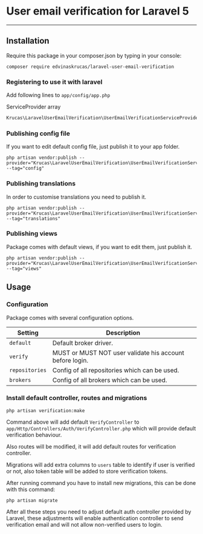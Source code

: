 # User email verification for Laravel 5

---

## Installation

Require this package in your composer.json by typing in your console:

```
composer require edvinaskrucas/laravel-user-email-verification
```

### Registering to use it with laravel

Add following lines to ```app/config/app.php```

ServiceProvider array

```php
Krucas\LaravelUserEmailVerification\UserEmailVerificationServiceProvider::class,
```

### Publishing config file

If you want to edit default config file, just publish it to your app folder.

    php artisan vendor:publish --provider="Krucas\LaravelUserEmailVerification\UserEmailVerificationServiceProvider" --tag="config"


### Publishing translations

In order to customise translations you need to publish it.

    php artisan vendor:publish --provider="Krucas\LaravelUserEmailVerification\UserEmailVerificationServiceProvider" --tag="translations"


### Publishing views

Package comes with default views, if you want to edit them, just publish it.

    php artisan vendor:publish --provider="Krucas\LaravelUserEmailVerification\UserEmailVerificationServiceProvider" --tag="views"

## Usage

### Configuration

Package comes with several configuration options.

| Setting | Description |
| --- | --- |
| ```default``` | Default broker driver. |
| ```verify``` | MUST or MUST NOT user validate his account before login. |
| ```repositories``` | Config of all repositories which can be used. |
| ```brokers``` | Config of all brokers which can be used. |

### Install default controller, routes and migrations

```
php artisan verification:make
```

Command above will add default ```VerifyController``` to ```app/Http/Controllers/Auth/VerifyController.php``` which
will provide default verification behaviour.

Also routes will be modified, it will add default routes for verification controller.

Migrations will add extra columns to ```users``` table to identify if user is verified or not, also
token table will be added to store verification tokens.

After running command you have to install new migrations, this can be done with this command:

```
php artisan migrate
```

After all these steps you need to adjust default auth controller provided by Laravel, these adjustments
will enable authentication controller to send verification email and will not allow non-verified users to login.